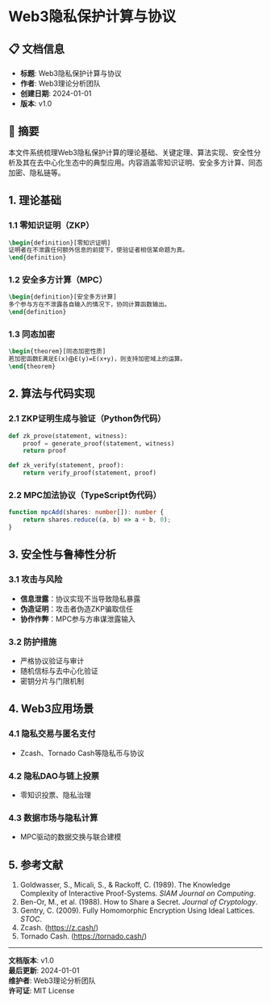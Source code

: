 # Web3隐私保护计算与协议

## 📋 文档信息

- **标题**: Web3隐私保护计算与协议
- **作者**: Web3理论分析团队
- **创建日期**: 2024-01-01
- **版本**: v1.0

## 📝 摘要

本文件系统梳理Web3隐私保护计算的理论基础、关键定理、算法实现、安全性分析及其在去中心化生态中的典型应用。内容涵盖零知识证明、安全多方计算、同态加密、隐私链等。

## 1. 理论基础

### 1.1 零知识证明（ZKP）

```latex
\begin{definition}[零知识证明]
证明者在不泄露任何额外信息的前提下，使验证者相信某命题为真。
\end{definition}
```

### 1.2 安全多方计算（MPC）

```latex
\begin{definition}[安全多方计算]
多个参与方在不泄露各自输入的情况下，协同计算函数输出。
\end{definition}
```

### 1.3 同态加密

```latex
\begin{theorem}[同态加密性质]
若加密函数E满足E(x)⨁E(y)=E(x+y)，则支持加密域上的运算。
\end{theorem}
```

## 2. 算法与代码实现

### 2.1 ZKP证明生成与验证（Python伪代码）

```python
def zk_prove(statement, witness):
    proof = generate_proof(statement, witness)
    return proof

def zk_verify(statement, proof):
    return verify_proof(statement, proof)
```

### 2.2 MPC加法协议（TypeScript伪代码）

```typescript
function mpcAdd(shares: number[]): number {
    return shares.reduce((a, b) => a + b, 0);
}
```

## 3. 安全性与鲁棒性分析

### 3.1 攻击与风险

- **信息泄露**：协议实现不当导致隐私暴露
- **伪造证明**：攻击者伪造ZKP骗取信任
- **协作作弊**：MPC参与方串谋泄露输入

### 3.2 防护措施

- 严格协议验证与审计
- 随机信标与去中心化验证
- 密钥分片与门限机制

## 4. Web3应用场景

### 4.1 隐私交易与匿名支付

- Zcash、Tornado Cash等隐私币与协议

### 4.2 隐私DAO与链上投票

- 零知识投票、隐私治理

### 4.3 数据市场与隐私计算

- MPC驱动的数据交换与联合建模

## 5. 参考文献

1. Goldwasser, S., Micali, S., & Rackoff, C. (1989). The Knowledge Complexity of Interactive Proof-Systems. *SIAM Journal on Computing*.
2. Ben-Or, M., et al. (1988). How to Share a Secret. *Journal of Cryptology*.
3. Gentry, C. (2009). Fully Homomorphic Encryption Using Ideal Lattices. *STOC*.
4. Zcash. (<https://z.cash/>)
5. Tornado Cash. (<https://tornado.cash/>)

---

**文档版本**: v1.0  
**最后更新**: 2024-01-01  
**维护者**: Web3理论分析团队  
**许可证**: MIT License

